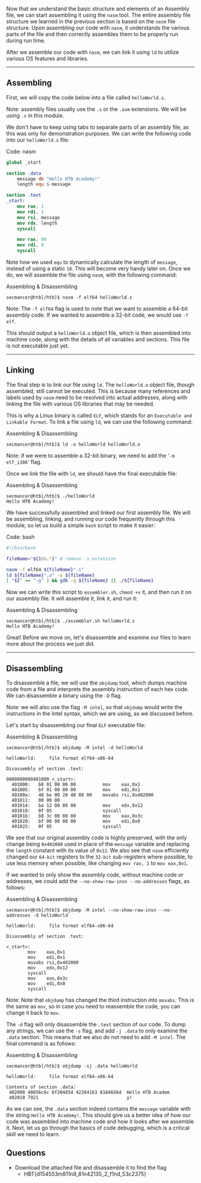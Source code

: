 Now that we understand the basic structure and elements of an Assembly file, we can start assembling it using the `nasm` tool. The entire assembly file structure we learned in the previous section is based on the `nasm` file structure. Upon assembling our code with `nasm`, it understands the various parts of the file and then correctly assembles them to be properly run during run time.

After we assemble our code with `nasm`, we can link it using `ld` to utilize various OS features and libraries.

---

## Assembling

First, we will copy the code below into a file called `helloWorld.s`.

Note: assembly files usually use the `.s` or the `.asm` extensions. We will be using `.s` in this module.

We don't have to keep using tabs to separate parts of an assembly file, as this was only for demonstration purposes. We can write the following code into our `helloWorld.s` file:

Code: nasm

```nasm
global _start

section .data
    message db "Hello HTB Academy!"
    length equ $-message

section .text
_start:
    mov rax, 1
    mov rdi, 1
    mov rsi, message
    mov rdx, length
    syscall

    mov rax, 60
    mov rdi, 0
    syscall
```

Note how we used `equ` to dynamically calculate the length of `message`, instead of using a static `18`. This will become very handy later on. Once we do, we will assemble the file using `nasm`, with the following command:

Assembling & Disassembling

```shell-session
secmancer@htb[/htb]$ nasm -f elf64 helloWorld.s
```

Note: The `-f elf64` flag is used to note that we want to assemble a 64-bit assembly code. If we wanted to assemble a 32-bit code, we would use `-f elf`.

This should output a `helloWorld.o` object file, which is then assembled into machine code, along with the details of all variables and sections. This file is not executable just yet.

---

## Linking

The final step is to link our file using `ld`. The `helloWorld.o` object file, though assembled, still cannot be executed. This is because many references and labels used by `nasm` need to be resolved into actual addresses, along with linking the file with various OS libraries that may be needed.

This is why a Linux binary is called `ELF`, which stands for an `Executable and Linkable Format`. To link a file using `ld`, we can use the following command:

Assembling & Disassembling

```shell-session
secmancer@htb[/htb]$ ld -o helloWorld helloWorld.o
```

Note: if we were to assemble a 32-bit binary, we need to add the '`-m elf_i386`' flag.

Once we link the file with `ld`, we should have the final executable file:

Assembling & Disassembling

```shell-session
secmancer@htb[/htb]$ ./helloWorld
Hello HTB Academy!
```

We have successfully assembled and linked our first assembly file. We will be assembling, linking, and running our code frequently through this module, so let us build a simple `bash` script to make it easier:

Code: bash

```bash
#!/bin/bash

fileName="${1%%.*}" # remove .s extension

nasm -f elf64 ${fileName}".s"
ld ${fileName}".o" -o ${fileName}
[ "$2" == "-g" ] && gdb -q ${fileName} || ./${fileName}
```

Now we can write this script to `assembler.sh`, `chmod +x` it, and then run it on our assembly file. It will assemble it, link it, and run it:

Assembling & Disassembling

```shell-session
secmancer@htb[/htb]$ ./assembler.sh helloWorld.s
Hello HTB Academy!
```

Great! Before we move on, let's disassemble and examine our files to learn more about the process we just did.

---

## Disassembling

To disassemble a file, we will use the `objdump` tool, which dumps machine code from a file and interprets the assembly instruction of each hex code. We can disassemble a binary using the `-D` flag.

Note: we will also use the flag `-M intel`, so that `objdump` would write the instructions in the Intel syntax, which we are using, as we discussed before.

Let's start by disassembling our final `ELF` executable file:

Assembling & Disassembling

```shell-session
secmancer@htb[/htb]$ objdump -M intel -d helloWorld

helloWorld:     file format elf64-x86-64

Disassembly of section .text:

0000000000401000 <_start>:
  401000:	b8 01 00 00 00       	mov    eax,0x1
  401005:	bf 01 00 00 00       	mov    edi,0x1
  40100a:	48 be 00 20 40 00 00 	movabs rsi,0x402000
  401011:	00 00 00
  401014:	ba 12 00 00 00       	mov    edx,0x12
  401019:	0f 05                	syscall
  40101b:	b8 3c 00 00 00       	mov    eax,0x3c
  401020:	bf 00 00 00 00       	mov    edi,0x0
  401025:	0f 05                	syscall
```

We see that our original assembly code is highly preserved, with the only change being `0x402000` used in place of the `message` variable and replacing the `length` constant with its value of `0x12`. We also see that `nasm` efficiently changed our `64-bit` registers to the `32-bit` sub-registers where possible, to use less memory when possible, like changing `mov rax, 1` to `mov eax,0x1`.

If we wanted to only show the assembly code, without machine code or addresses, we could add the `--no-show-raw-insn --no-addresses` flags, as follows:

Assembling & Disassembling

```shell-session
secmancer@htb[/htb]$ objdump -M intel --no-show-raw-insn --no-addresses -d helloWorld

helloWorld:     file format elf64-x86-64

Disassembly of section .text:

<_start>:
        mov    eax,0x1
        mov    edi,0x1
        movabs rsi,0x402000
        mov    edx,0x12
        syscall 
        mov    eax,0x3c
        mov    edi,0x0
        syscall
```

Note: Note that `objdump` has changed the third instruction into `movabs`. This is the same as `mov`, so in case you need to reassemble the code, you can change it back to `mov`.

The `-d` flag will only disassemble the `.text` section of our code. To dump any strings, we can use the `-s` flag, and add `-j .data` to only examine the `.data` section. This means that we also do not need to add `-M intel`. The final command is as follows:

Assembling & Disassembling

```shell-session
secmancer@htb[/htb]$ objdump -sj .data helloWorld

helloWorld:     file format elf64-x86-64

Contents of section .data:
 402000 48656c6c 6f204854 42204163 6164656d  Hello HTB Academ
 402010 7921                                 y!
```

As we can see, the `.data` section indeed contains the `message` variable with the string `Hello HTB Academy!`. This should give us a better idea of how our code was assembled into machine code and how it looks after we assemble it. Next, let us go through the basics of code debugging, which is a critical skill we need to learn.

## Questions
- Download the attached file and disassemble it to find the flag
	- HBT{d154553m811n9_81n42135_2_f1nd_53c2375}